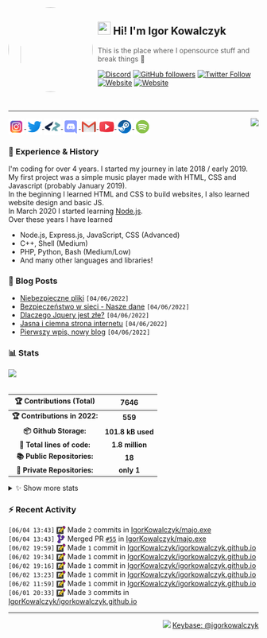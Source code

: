 <!-- ## Hi! I'm Igor Kowalczyk 🖐️ -->

<img width="170" height="170" align="left" style="float: left; margin: 0 10px 0 0; border-radius: 50%;" src="https://media.discordapp.net/attachments/710425657003212810/933327129305821184/circle.png">  

## <img width="26" height="26" src="https://raw.githubusercontent.com/igorkowalczyk/igorkowalczyk/master/src/images/wave.gif" width="27px"> Hi! I'm Igor Kowalczyk
> This is the place where I opensource stuff and break things :rofl:<br>

[![Discord](https://img.shields.io/discord/666599184844980224?color=333&label=Chat&logo=discord&logoColor=fff&style=flat-square)](https://igorkowalczyk.github.io/r/discord-server)
[![GitHub followers](https://img.shields.io/github/followers/igorkowalczyk?color=333&label=Follow&logo=github&logoColor=fff&style=flat-square)](https://github.com/IgorKowalczyk?tab=followers)
[![Twitter Follow](https://img.shields.io/twitter/follow/majonezexe?color=333&label=Follow&logo=twitter&logoColor=fff&style=flat-square)](https://twitter.com/majonezexe)
[![Website](https://img.shields.io/website?down_color=333&down_message=off&label=Website&logo=firefox&logoColor=fff&style=flat-square&up_color=333&up_message=up&url=https%3A%2F%2Figorkowalczyk.github.io)](https://igorkowalczyk.github.io)
[![Website](https://komarev.com/ghpvc/?username=igorkowalczyk&style=flat-square&color=333333&label=Views)](https://igorkowalczyk.github.io)
<br><br><br>

---

<a href="https://discord.com/users/544164729354977282">
 <img src="https://lanyard.cnrad.dev/api/544164729354977282?hideTimestamp=true&idleMessage=Just%20chillin'%20at%20the%20moment..." align="right" />
</a>

<p align="left">
 <a href="https://www.instagram.com/majonezexe/" target="_blank">
  <img src="https://github.com/igorkowalczyk/igorkowalczyk/blob/master/src/images/readme/instagram.svg" alt="Instagram" width="32" align="center"/>
 </a>
 <a href="https://twitter.com/majonezexe" target="_blank">
  <img src="https://github.com/igorkowalczyk/igorkowalczyk/blob/master/src/images/readme/twitter.svg" alt="Twitter" width="32" align="center"/>
 </a>
 <a href="https://profile.codersrank.io/user/igorkowalczyk/" target="_blank">
  <img src="https://github.com/igorkowalczyk/igorkowalczyk/blob/master/src/images/readme/codersrank.png" alt="Codersrank" width="34" align="center"/>
 </a>
 <a href="https://discord.com/users/544164729354977282" target="_blank">
  <img src="https://github.com/igorkowalczyk/igorkowalczyk/blob/master/src/images/readme/discord.svg" alt="Discord" width="32" align="center"/>
 </a>
 <a href="mailto:majonezexe@protonmail.com" target="_blank">
  <img src="https://github.com/igorkowalczyk/igorkowalczyk/blob/master/src/images/readme/gmail.svg" alt="Email" width="32" align="center"/>
 </a>
 <a href="https://www.youtube.com/c/Majonezexe" target="_blank">
  <img src="https://github.com/igorkowalczyk/igorkowalczyk/blob/master/src/images/readme/youtube.svg" alt="YouTube" width="32" align="center"/>
 </a>
 <a href="https://steamcommunity.com/id/m-exe/" target="_blank">
  <img src="https://github.com/igorkowalczyk/igorkowalczyk/blob/master/src/images/readme/steam.svg" alt="Steam" width="32" align="center"/>
 </a>
 <a href="https://open.spotify.com/user/1w9osz9cvrop0cn3yd09di21x" target="_blank">
  <img src="https://github.com/igorkowalczyk/igorkowalczyk/blob/master/src/images/readme/spotify.svg" alt="Spotify" width="32" align="center"/>
 </a>
 <!--<a href="https://wakatime.com/@Majonezexe" target="_blank">
  <img src="https://github.com/igorkowalczyk/igorkowalczyk/blob/master/src/images/readme/wakatime.svg" alt="Wakatime" width="32" align="center"/>
 </a>-->
</p>

### 💪 Experience & History
I'm coding for over 4 years. I started my journey in late 2018 / early 2019.<br>
My first project was a simple music player made with HTML, CSS and Javascript (probably January 2019).<br>
In the beginning I learned HTML and CSS to build websites, I also learned website design and basic JS.<br>
In March 2020 I started learning [Node.js](https://github.com/IgorKowalczyk?tab=repositories&q=&type=&language=javascript&sort=stargazers).<br>
Over these years I have learned
 * Node.js, Express.js, JavaScript, CSS (Advanced)
 * C++, Shell (Medium)
 * PHP, Python, Bash (Medium/Low)
 * And many other languages and libraries!

### 📕 Blog Posts
<!-- START_SECTION:feed -->
- [Niebezpieczne pliki](https://igorkowalczyk.github.io/blog/internet/2020/07/27/Niebezpieczne-pliki) `[04/06/2022]`
- [Bezpieczeństwo w sieci - Nasze dane](https://igorkowalczyk.github.io/blog/internet/2020/01/22/Bezpiecze%C5%84stwo-w-sieci-nasze-dane) `[04/06/2022]`
- [Dlaczego Jquery jest złe?](https://igorkowalczyk.github.io/blog/internet/programowanie/javascript/2020/01/19/Dlaczego-Jquery-jest-z%C5%82e) `[04/06/2022]`
- [Jasna i ciemna strona internetu](https://igorkowalczyk.github.io/blog/internet/2019/12/28/Jasna-i-ciemna-strona-internetu) `[04/06/2022]`
- [Pierwszy wpis, nowy blog](https://igorkowalczyk.github.io/blog/offtop/2019/12/22/Pierwszy-wpis,-nowy-blog) `[04/06/2022]`
<!-- Posts last updated on Sat Jun 04 2022 20:57:13 GMT+0000 (Coordinated Universal Time) -->
<!-- END_SECTION:feed -->


   
### 📊 Stats

<a href="https://github.com/igorkowalczyk/igorkowalczyk">
<img src="https://github-readme-stats.vercel.app/api/top-langs/?username=igorkowalczyk&title_color=ffffff&text_color=c9cacc&hide=html&icon_color=2bbc8a&bg_color=161b22&layout=compact&hide_border=true"/>
</a>
<br><br>

<!--START_SECTION:waka-->
 | 🏆 Contributions (Total) | 7646 |
|:-:|:-:|
| **🏆 Contributions in 2022:** | **559**|
| **📦 Github Storage:** | **101.8 kB used**|
| **📝 Total lines of code:** | **1.8 million**|
| **📚 Public Repositories:** | **18** |
| **🔑 Private Repositories:** | **only 1** |
<details><summary>✨ Show more stats</summary>

#### 🌞 I work most during day 

```text
🌞 Morning    145 commits    ███░░░░░░░░░░░░░░░░░░░░░░   14.83% 
🌆 Daytime    386 commits    █████████░░░░░░░░░░░░░░░░   39.47% 
🌃 Evening    445 commits    ███████████░░░░░░░░░░░░░░   45.5% 
🌙 Night      2 commits      ░░░░░░░░░░░░░░░░░░░░░░░░░   0.2%
```
#### 📅 I'm most productive on Monday 

```text
Monday       255 commits    ██████░░░░░░░░░░░░░░░░░░░   26.07% 
Tuesday      187 commits    ████░░░░░░░░░░░░░░░░░░░░░   19.12% 
Wednesday    149 commits    ███░░░░░░░░░░░░░░░░░░░░░░   15.24% 
Thursday     102 commits    ██░░░░░░░░░░░░░░░░░░░░░░░   10.43% 
Friday       90 commits     ██░░░░░░░░░░░░░░░░░░░░░░░   9.2% 
Saturday     110 commits    ██░░░░░░░░░░░░░░░░░░░░░░░   11.25% 
Sunday       85 commits     ██░░░░░░░░░░░░░░░░░░░░░░░   8.69%
```


#### 📊 Weekly work stats 

```text
💬 Programming Languages: 
JavaScript               41 hrs 54 mins      ████████████████████░░░░░   82.22% 
CSS                      6 hrs 4 mins        ███░░░░░░░░░░░░░░░░░░░░░░   11.93% 
JSON                     2 hrs 30 mins       █░░░░░░░░░░░░░░░░░░░░░░░░   4.93% 
XML                      20 mins             ░░░░░░░░░░░░░░░░░░░░░░░░░   0.67% 
Text                     3 mins              ░░░░░░░░░░░░░░░░░░░░░░░░░   0.12%

💻 Operating System: 
Linux                    50 hrs 57 mins      █████████████████████████   100.0%
```

</details>

<!-- Wakatime stats generated at 2022-06-04 20:37:31.355121 -->
<!--END_SECTION:waka-->

### :zap: Recent Activity
<!--START_SECTION:activity-->
`[06/04 13:43]` <a href="https://github.com/igorkowalczyk" title="📝"><img alt="📝" src="https://github.com/igorkowalczyk/igorkowalczyk/raw/master/src/images/icons/commit.png" align="top" height="18"></a> Made `2` commits in [IgorKowalczyk/majo.exe](https://github.com/IgorKowalczyk/majo.exe)<br>`[06/04 13:43]` <a href="https://github.com/igorkowalczyk" title="🎉"><img alt="🎉" src="https://github.com/igorkowalczyk/igorkowalczyk/raw/master/src/images/icons/merge.png" align="top" height="18"></a> Merged PR [`#55`](https://github.com//IgorKowalczyk/majo.exe/pull/55 'Bump npm from 8.1.2 to 8.11.0') in [IgorKowalczyk/majo.exe](https://github.com/IgorKowalczyk/majo.exe)<br>`[06/02 19:59]` <a href="https://github.com/igorkowalczyk" title="📝"><img alt="📝" src="https://github.com/igorkowalczyk/igorkowalczyk/raw/master/src/images/icons/commit.png" align="top" height="18"></a> Made `1` commit in [IgorKowalczyk/igorkowalczyk.github.io](https://github.com/IgorKowalczyk/igorkowalczyk.github.io)<br>`[06/02 19:34]` <a href="https://github.com/igorkowalczyk" title="📝"><img alt="📝" src="https://github.com/igorkowalczyk/igorkowalczyk/raw/master/src/images/icons/commit.png" align="top" height="18"></a> Made `1` commit in [IgorKowalczyk/igorkowalczyk.github.io](https://github.com/IgorKowalczyk/igorkowalczyk.github.io)<br>`[06/02 19:16]` <a href="https://github.com/igorkowalczyk" title="📝"><img alt="📝" src="https://github.com/igorkowalczyk/igorkowalczyk/raw/master/src/images/icons/commit.png" align="top" height="18"></a> Made `1` commit in [IgorKowalczyk/igorkowalczyk.github.io](https://github.com/IgorKowalczyk/igorkowalczyk.github.io)<br>`[06/02 13:23]` <a href="https://github.com/igorkowalczyk" title="📝"><img alt="📝" src="https://github.com/igorkowalczyk/igorkowalczyk/raw/master/src/images/icons/commit.png" align="top" height="18"></a> Made `1` commit in [IgorKowalczyk/igorkowalczyk.github.io](https://github.com/IgorKowalczyk/igorkowalczyk.github.io)<br>`[06/02 11:59]` <a href="https://github.com/igorkowalczyk" title="📝"><img alt="📝" src="https://github.com/igorkowalczyk/igorkowalczyk/raw/master/src/images/icons/commit.png" align="top" height="18"></a> Made `1` commit in [IgorKowalczyk/igorkowalczyk.github.io](https://github.com/IgorKowalczyk/igorkowalczyk.github.io)<br>`[06/01 20:33]` <a href="https://github.com/igorkowalczyk" title="📝"><img alt="📝" src="https://github.com/igorkowalczyk/igorkowalczyk/raw/master/src/images/icons/commit.png" align="top" height="18"></a> Made `3` commits in [IgorKowalczyk/igorkowalczyk.github.io](https://github.com/IgorKowalczyk/igorkowalczyk.github.io)
<!--END_SECTION:activity-->



---

<p align="right"><img src="https://keybase.io/images/icons/icon-keybase-logo-48@2x.png" width="18px"> <a href="https://keybase.io/igorkowalczyk">Keybase: @igorkowalczyk</a></p>